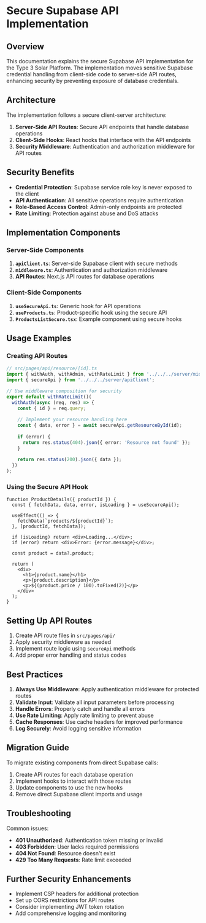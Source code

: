 # Secure Supabase API Implementation

## Overview

This documentation explains the secure Supabase API implementation for the Type 3 Solar Platform. The implementation moves sensitive Supabase credential handling from client-side code to server-side API routes, enhancing security by preventing exposure of database credentials.

## Architecture

The implementation follows a secure client-server architecture:

1. **Server-Side API Routes**: Secure API endpoints that handle database operations
2. **Client-Side Hooks**: React hooks that interface with the API endpoints
3. **Security Middleware**: Authentication and authorization middleware for API routes

## Security Benefits

- **Credential Protection**: Supabase service role key is never exposed to the client
- **API Authentication**: All sensitive operations require authentication
- **Role-Based Access Control**: Admin-only endpoints are protected
- **Rate Limiting**: Protection against abuse and DoS attacks

## Implementation Components

### Server-Side Components

1. **`apiClient.ts`**: Server-side Supabase client with secure methods
2. **`middleware.ts`**: Authentication and authorization middleware
3. **API Routes**: Next.js API routes for database operations

### Client-Side Components

1. **`useSecureApi.ts`**: Generic hook for API operations
2. **`useProducts.ts`**: Product-specific hook using the secure API
3. **`ProductsListSecure.tsx`**: Example component using secure hooks

## Usage Examples

### Creating API Routes

```typescript
// src/pages/api/resource/[id].ts
import { withAuth, withAdmin, withRateLimit } from '../../../server/middleware';
import { secureApi } from '../../../server/apiClient';

// Use middleware composition for security
export default withRateLimit()(
  withAuth(async (req, res) => {
    const { id } = req.query;
    
    // Implement your resource handling here
    const { data, error } = await secureApi.getResourceById(id);
    
    if (error) {
      return res.status(404).json({ error: 'Resource not found' });
    }
    
    return res.status(200).json({ data });
  })
);
```

### Using the Secure API Hook

```tsx
function ProductDetails({ productId }) {
  const { fetchData, data, error, isLoading } = useSecureApi();
  
  useEffect(() => {
    fetchData(`products/${productId}`);
  }, [productId, fetchData]);
  
  if (isLoading) return <div>Loading...</div>;
  if (error) return <div>Error: {error.message}</div>;
  
  const product = data?.product;
  
  return (
    <div>
      <h1>{product.name}</h1>
      <p>{product.description}</p>
      <p>${(product.price / 100).toFixed(2)}</p>
    </div>
  );
}
```

## Setting Up API Routes

1. Create API route files in `src/pages/api/`
2. Apply security middleware as needed
3. Implement route logic using `secureApi` methods
4. Add proper error handling and status codes

## Best Practices

1. **Always Use Middleware**: Apply authentication middleware for protected routes
2. **Validate Input**: Validate all input parameters before processing
3. **Handle Errors**: Properly catch and handle all errors
4. **Use Rate Limiting**: Apply rate limiting to prevent abuse
5. **Cache Responses**: Use cache headers for improved performance
6. **Log Securely**: Avoid logging sensitive information

## Migration Guide

To migrate existing components from direct Supabase calls:

1. Create API routes for each database operation
2. Implement hooks to interact with those routes
3. Update components to use the new hooks
4. Remove direct Supabase client imports and usage

## Troubleshooting

Common issues:

- **401 Unauthorized**: Authentication token missing or invalid
- **403 Forbidden**: User lacks required permissions
- **404 Not Found**: Resource doesn't exist
- **429 Too Many Requests**: Rate limit exceeded

## Further Security Enhancements

- Implement CSP headers for additional protection
- Set up CORS restrictions for API routes
- Consider implementing JWT token rotation
- Add comprehensive logging and monitoring
